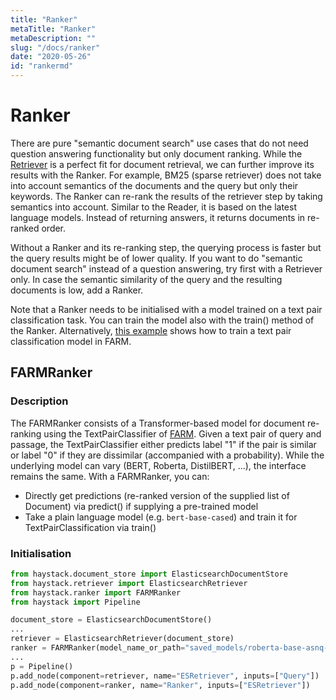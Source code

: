 ```yaml
---
title: "Ranker"
metaTitle: "Ranker"
metaDescription: ""
slug: "/docs/ranker"
date: "2020-05-26"
id: "rankermd"
---
```


# Ranker

There are pure "semantic document search" use cases that do not need question answering functionality but only document ranking.
While the [Retriever](/docs/v0.9.0/retrievermd) is a perfect fit for document retrieval, we can further improve its results with the Ranker.
For example, BM25 (sparse retriever) does not take into account semantics of the documents and the query but only their keywords.
The Ranker can re-rank the results of the retriever step by taking semantics into account.
Similar to the Reader, it is based on the latest language models.
Instead of returning answers, it returns documents in re-ranked order.

Without a Ranker and its re-ranking step, the querying process is faster but the query results might be of lower quality.
If you want to do "semantic document search" instead of a question answering, try first with a Retriever only.
In case the semantic similarity of the query and the resulting documents is low, add a Ranker.

Note that a Ranker needs to be initialised with a model trained on a text pair classification task.
You can train the model also with the train() method of the Ranker.
Alternatively, [this example](https://github.com/deepset-ai/FARM/blob/master/examples/text_pair_classification.py) shows how to train a text pair classification model in FARM.


## FARMRanker

### Description

The FARMRanker consists of a Transformer-based model for document re-ranking using the TextPairClassifier of [FARM](https://github.com/deepset-ai/FARM).
Given a text pair of query and passage, the TextPairClassifier either predicts label "1" if the pair is similar or label "0" if they are dissimilar (accompanied with a probability).
While the underlying model can vary (BERT, Roberta, DistilBERT, ...), the interface remains the same.
With a FARMRanker, you can:
* Directly get predictions (re-ranked version of the supplied list of Document) via predict() if supplying a pre-trained model
* Take a plain language model (e.g. `bert-base-cased`) and train it for TextPairClassification via train()

### Initialisation

```python
from haystack.document_store import ElasticsearchDocumentStore
from haystack.retriever import ElasticsearchRetriever
from haystack.ranker import FARMRanker
from haystack import Pipeline

document_store = ElasticsearchDocumentStore()
...
retriever = ElasticsearchRetriever(document_store)
ranker = FARMRanker(model_name_or_path="saved_models/roberta-base-asnq-binary")
...
p = Pipeline()
p.add_node(component=retriever, name="ESRetriever", inputs=["Query"])
p.add_node(component=ranker, name="Ranker", inputs=["ESRetriever"])
```
